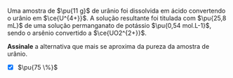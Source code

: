 Uma amostra de $\pu{11 g}$ de urânio foi dissolvida em ácido convertendo o urânio em $\ce{U^{4+}}$. A solução resultante foi titulada com $\pu{25,8 mL}$ de uma solução permanganato de potássio $\pu{0,54 mol.L-1}$, sendo o arsênio convertido a $\ce{UO2^{2+}}$.

**Assinale** a alternativa que mais se aproxima da pureza da amostra de urânio.

- [x] $\pu{75 \%}$

